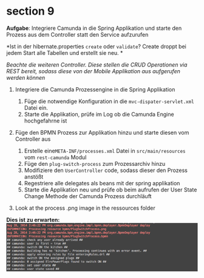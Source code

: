 # section 9

**Aufgabe**: Integriere Camunda in die Spring Applikation und starte den Prozess aus dem Controller statt den Service aufzurufen

*Ist in der hibernate.properties `create` oder `validate`? Create droppt bei jedem Start alle Tabellen und erstellt sie neu. *

*Beachte die weiteren Controller. Diese stellen die CRUD Operationen via REST bereit, sodass diese von der Mobile Applikation aus aufgerufen werden können*

1. Integriere die Camunda Prozessengine in die Spring Applikation
	1. Füge die notwendige Konfiguration in die `mvc-dispater-servlet.xml` Datei ein.
	2. Starte die Applikation, prüfe im Log ob die Camunda Engine hochgefahrne ist
2. Füge den BPMN Prozess zur Applikation hinzu und starte diesen vom Controller aus
	1. Erstelle eine`META-INF/processes.xml` Datei in `src/main/resources` vom `rest-camunda` Modul
	2. Füge den  `plug-switch-process` zum Prozessarchiv hinzu
	3. Modifiziere den `UserController` code, sodass dieser den Prozess anstößt
	4. Regestriere alle delegates als beans mit der spring applikation
	4. Starte die Applikation neu und prüfe ob beim aufrufen der User State Change Methode der Camunda Prozess durchläuft

3. Look at the process .png image in the ressources folder

**Dies ist zu erwarten:**
![](1.png)